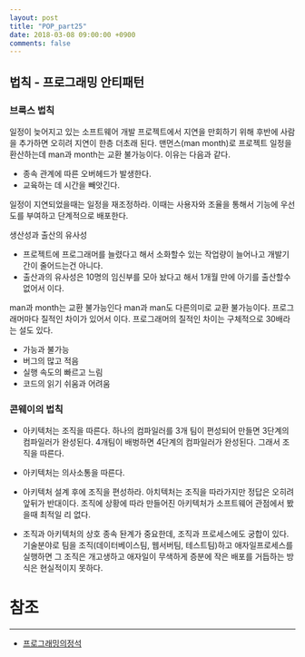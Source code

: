 ```yaml
---
layout: post
title: "POP_part25"
date: 2018-03-08 09:00:00 +0900
comments: false
---
```


## 법칙 - 프로그래밍 안티패턴

### 브룩스 법칙

일정이 늦어지고 있는 소프트웨어 개발 프로젝트에서 지연을 만회하기 위해 후반에 사람을 추가하면 오히려 지연이 한층 더초래 된다.
맨먼스(man month)로 프로젝트 일정을 환산하는데 man과 month는 교환 불가능이다. 이유는 다음과 같다.

* 종속 관계에 따른 오버헤드가 발생한다.
* 교육하는 데 시간을 빼앗긴다.

일정이 지연되었을때는 일정을 재조정하라. 이때는 사용자와 조율을 통해서 기능에 우선도를 부여하고 단계적으로 배포한다.

생산성과 출산의 유사성
* 프로젝트에 프로그래머를 늘렸다고 해서 소화할수 있는 작업량이 늘어나고 개발기간이 줄어드는건 아니다.
* 출산과의 유사성은 10명의 임신부를 모아 놨다고 해서 1개월 만에 아기를 출산할수 없어서 이다.

man과 month는 교환 불가능인다 man과 man도 다른의미로 교환 불가능이다.
프로그래머마다 질적인 차이가 있어서 이다. 프로그래머의 질적인 차이는 구체적으로 30배라는 설도 있다.

* 가능과 불가능
* 버그의 많고 적음
* 실행 속도의 빠르고 느림
* 코드의 읽기 쉬움과 어려움

### 콘웨이의 법칙

* 아키텍처는 조직을 따른다.
하나의 컴파일러를 3개 팀이 편성되어 만들면 3단계의 컴파일러가 완성된다.
4개팀이 배벙하면 4단계의 컴파일러가 완성된다. 그래서 조직을 따른다.

* 아키텍처는 의사소통을 따른다.

* 아키텍처 설계 후에 조직을 편성하라.
아치텍처는 조직을 따라가지만 정답은 오히려 앞뒤가 반대이다.
조직에 상황에 따라 만들어진 아키텍처가 소프트웨어 관점에서 봤을때 최적일 리 없다.

* 조직과 아키텍처의 상호 종속 돤계가 중요한데, 조직과 프로세스에도 궁합이 있다. 
기술분야로 팀을 조직(데이터베이스팀, 웹서버팀, 테스트팀)하고 애자일프로세스를 실행하면 
그 조직은 개고생하고 애자일이 무색하게 증분에 작은 배포를 거듭하는 방식은 현실적이지 못하다.





# 참조
-----
* [프로그래밍의정석](http://www.yes24.com/24/Goods/55254076?Acode=101)
